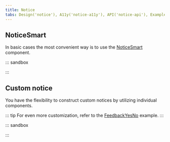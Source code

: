 ```yaml
---
title: Notice
tabs: Design('notice'), A11y('notice-a11y'), API('notice-api'), Example('notice-code'), Changelog('notice-changelog')
---
```


## NoticeSmart

In basic cases the most convenient way is to use the [NoticeSmart](/components/notice/notice-api#noticesmart) component.

::: sandbox

<script lang="tsx">
  export Demo from './examples/noticesmart.tsx';
</script>

:::

## Custom notice

You have the flexibility to construct custom notices by utilizing individual components.

::: tip
For even more customization, refer to the [FeedbackYesNo](/patterns/feedback-yes-no/feedback-yes-no-code) example.
:::

::: sandbox

<script lang="tsx">
  export Demo from './examples/basic_usage.tsx';
</script>

:::
